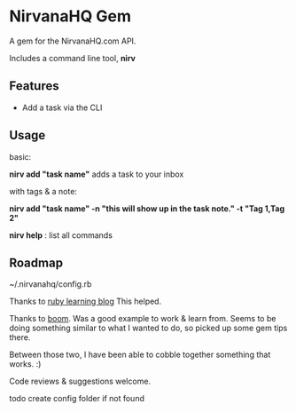 NirvanaHQ Gem
=============

A gem for the NirvanaHQ.com API. 

Includes a command line tool, **nirv**

Features
--------

* Add a task via the CLI

Usage
-----

basic: 

**nirv add "task name"** adds a task to your inbox  

with tags & a note:

**nirv add "task name" -n "this will show up in the task note." -t "Tag 1,Tag 2"**  

**nirv help** : list all commands



Roadmap
-------




~/.nirvanahq/config.rb

Thanks to [ruby learning blog](http://rubylearning.com/blog/2010/12/14/ruby-gems-%E2%80%94-what-why-and-how/?utm_source=feedburner&utm_medium=feed&utm_campaign=Feed%3A+LearningRubyBlog+%28Learning+Ruby+Blog%29) This helped. 

Thanks to [boom](https://github.com/holman/boom). Was a good example to work & learn from. Seems to be doing something similar to what I wanted to do, so picked up some gem tips there. 

Between those two, I have been able to cobble together something that works. :) 

Code reviews & suggestions welcome.

todo
create config folder if not found